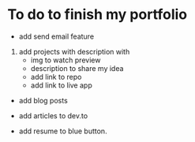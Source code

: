 # To do to finish my portfolio

* add send email feature

1. add projects with description with
    * img to watch preview
    * description to share my idea
    * add link to repo
    * add link to live app

* add blog posts
* add articles to dev.to

* add resume to blue button.
